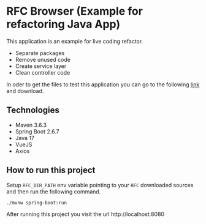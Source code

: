 # RFC Browser (Example for refactoring Java App)

This application is an example for live coding refactor.

- Separate packages
- Remove unused code
- Create service layer
- Clean controller code

In oder to get the files to test this application you can go to the following [link](https://www.rfc-editor.org/retrieve/bulk/) and download.

## Technologies

- Maven 3.6.3
- Spring Boot 2.6.7
- Java 17
- VueJS
- Axios


## How to run this project

Setup `RFC_DIR_PATH` env variable pointing to your `RFC` downloaded sources and then run the following command.

```bash
./mvnw spring-boot:run
```

After running this project you visit the url http://localhost:8080